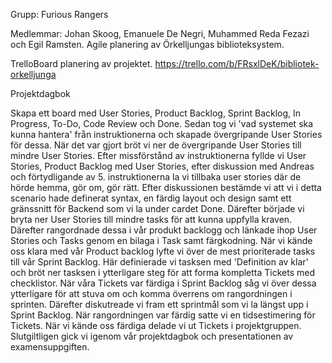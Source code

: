 Grupp: Furious Rangers

Medlemmar: Johan Skoog, Emanuele De Negri, Muhammed Reda Fezazi och Egil Ramsten. Agile planering av Örkelljungas biblioteksystem.

TrelloBoard planering av projektet. https://trello.com/b/FRsxlDeK/bibliotek-orkelljunga

Projektdagbok

Skapa ett board med User Stories, Product Backlog, Sprint Backlog, In Progress, To-Do, Code Review och Done.
Sedan tog vi 'vad systemet ska kunna hantera' från instruktionerna och skapade övergripande User Stories för dessa.
När det var gjort bröt vi ner de övergripande User Stories till mindre User Stories.
Efter missförstånd av instruktionerna fyllde vi User Stories, Product Backlog med User Stories, efter diskussion med Andreas och förtydligande av 5. instruktionerna la vi tillbaka user stories där de hörde hemma, gör om, gör rätt.
Efter diskussionen bestämde vi att vi i detta scenario hade definerat syntax, en färdig layout och design samt ett gränssnitt för Backend som vi la under cardet Done.
Därefter började vi bryta ner User Stories till mindre tasks för att kunna uppfylla kraven. Därefter rangordnade dessa i vår produkt backlogg och länkade ihop User Stories och Tasks genom en bilaga i Task samt färgkodning.
När vi kände oss klara med vår Product backlog lyfte vi över de mest prioriterade tasks till vår Sprint Backlog. Här definierade vi tasksen med 'Definition av klar' och bröt ner tasksen i ytterligare steg för att forma kompletta Tickets med checklistor.
När våra Tickets var färdiga i Sprint Backlog såg vi över dessa ytterligare för att stuva om och komma överrens om rangordningen i sprinten. Därefter diskutreade vi fram ett sprintmål som vi la längst upp i Sprint Backlog.
När rangordningen var färdig satte vi en tidsestimering för Tickets.
När vi kände oss färdiga delade vi ut Tickets i projektgruppen.
Slutgiltligen gick vi igenom vår projektdagbok och presentationen av examensuppgiften.
